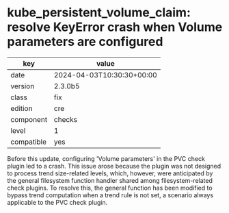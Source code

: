[//]: # (werk v2)
# kube_persistent_volume_claim: resolve KeyError crash when Volume parameters are configured

key        | value
---------- | ---
date       | 2024-04-03T10:30:30+00:00
version    | 2.3.0b5
class      | fix
edition    | cre
component  | checks
level      | 1
compatible | yes

Before this update, configuring 'Volume parameters' in the PVC check plugin led to a crash. This
issue arose because the plugin was not designed to process trend size-related levels, which, 
however, were anticipated by the general filesystem function handler shared among filesystem-related
check plugins. To resolve this, the general function has been modified to bypass trend computation
when a trend rule is not set, a scenario always applicable to the PVC check plugin.
